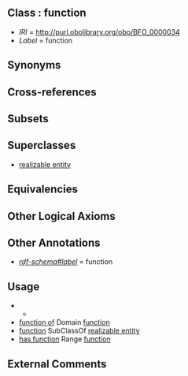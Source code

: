 
## Class : function

 * *IRI* = http://purl.obolibrary.org/obo/BFO_0000034
 * *Label* = function

## Synonyms


## Cross-references


## Subsets


## Superclasses

 * [realizable entity](../../BFO/17/BFO_0000017.md)

## Equivalencies


## Other Logical Axioms


## Other Annotations

 * *[rdf-schema#label](../../el/rdf-schema#label.md)* = function

## Usage

 * -
 * [function of](../../RO/79/RO_0000079.md) Domain [function](../../BFO/34/BFO_0000034.md)
 * [function](../../BFO/34/BFO_0000034.md) SubClassOf [realizable entity](../../BFO/17/BFO_0000017.md)
 * [has function](../../RO/85/RO_0000085.md) Range [function](../../BFO/34/BFO_0000034.md)

## External Comments

